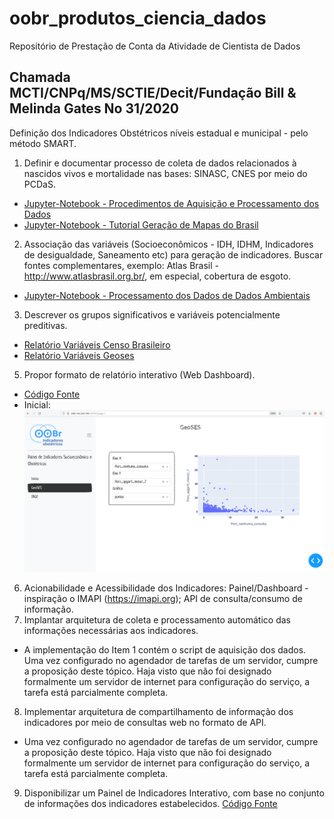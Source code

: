 # oobr_produtos_ciencia_dados

Repositório de Prestação de Conta da Atividade de Cientista de Dados
## Chamada MCTI/CNPq/MS/SCTIE/Decit/Fundação Bill & Melinda Gates No 31/2020


Definição dos Indicadores Obstétricos níveis estadual e municipal - pelo método SMART.
1. Definir e documentar processo de coleta de dados relacionados à nascidos vivos e mortalidade nas
bases: SINASC, CNES por meio do PCDaS.
* [Jupyter-Notebook - Procedimentos de Aquisição e Processamento dos Dados](https://github.com/wesleyz/oobr_produtos_ciencia_dados/blob/main/ETL-SIM-SINASC-GeoSES-Polis-ETLCNES-ETLSIH%20-%20OOBr.ipynb)
* [Jupyter-Notebook - Tutorial Geração de Mapas do Brasil](https://github.com/wesleyz/oobr_produtos_ciencia_dados/blob/main/OOBr%20-%20Tutorial%20Gera%C3%A7%C3%A3o%20de%20Mapa%20dos%20Estados%20Brasileiros%20em%20Python.ipynb)
2. Associação das variáveis (Socioeconômicos - IDH, IDHM, Indicadores de desigualdade, Saneamento etc)
para geração de indicadores. Buscar fontes complementares, exemplo: Atlas Brasil -http://www.atlasbrasil.org.br/,
em especial, cobertura de esgoto.
* [Jupyter-Notebook - Processamento dos Dados de Dados Ambientais](https://github.com/wesleyz/oobr_produtos_ciencia_dados/blob/main/Ambientais%20OOBR.ipynb)
3. Descrever os grupos significativos e variáveis potencialmente preditivas.
* [Relatório Variáveis Censo Brasileiro](https://github.com/wesleyz/oobr_produtos_ciencia_dados/blob/main/OOBr_Dados_Socio_Economicos-CENSO.pdf)
* [Relatório Variáveis Geoses](https://github.com/wesleyz/oobr_produtos_ciencia_dados/blob/main/OOBr_Dados_Socio_Economicos-GEOSES.pdf) 
5. Propor formato de relatório interativo (Web Dashboard).
* [Código Fonte](https://github.com/wesleyz/oobr_produtos_ciencia_dados/blob/main/app-geoses-responsive-collapsible-sidebar.zip)
* Inicial: ![Snap Shot do Painel](./home_painel_oobr_beta.png)
6. Acionabilidade e Acessibilidade dos Indicadores: Painel/Dashboard - inspiração o IMAPI (https://imapi.org); API de consulta/consumo de informação.
7. Implantar arquitetura de coleta e processamento automático das informações necessárias aos indicadores.
* A implementação do Item 1 contém o script de aquisição dos dados. Uma vez configurado no agendador de tarefas de um servidor, cumpre a proposição deste tópico. Haja visto que não foi designado formalmente um servidor de internet para configuração do serviço, a tarefa está parcialmente completa. 
8. Implementar arquitetura de compartilhamento de informação dos indicadores por meio de consultas web no formato de API.
* Uma vez configurado no agendador de tarefas de um servidor, cumpre a proposição deste tópico. Haja visto que não foi designado formalmente um servidor de internet para configuração do serviço, a tarefa está parcialmente completa.  
9. Disponibilizar um Painel de Indicadores Interativo, com base no conjunto de informações dos indicadores
estabelecidos.
[Código Fonte](https://github.com/wesleyz/oobr_produtos_ciencia_dados/blob/main/app-geoses-responsive-collapsible-sidebar.zip)
